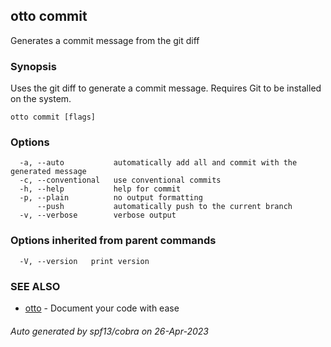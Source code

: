 ## otto commit

Generates a commit message from the git diff

### Synopsis

Uses the git diff to generate a commit message. Requires Git to be installed on the system.

```
otto commit [flags]
```

### Options

```
  -a, --auto           automatically add all and commit with the generated message
  -c, --conventional   use conventional commits
  -h, --help           help for commit
  -p, --plain          no output formatting
      --push           automatically push to the current branch
  -v, --verbose        verbose output
```

### Options inherited from parent commands

```
  -V, --version   print version
```

### SEE ALSO

* [otto](otto.md)	 - Document your code with ease

###### Auto generated by spf13/cobra on 26-Apr-2023
